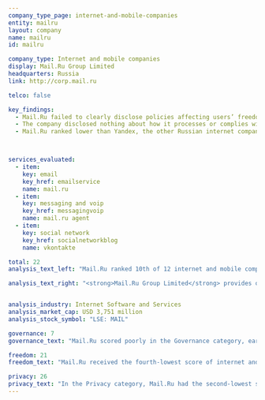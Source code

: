 ```yaml
---
company_type_page: internet-and-mobile-companies
entity: mailru
layout: company
name: mailru
id: mailru

company_type: Internet and mobile companies
display: Mail.Ru Group Limited
headquarters: Russia
link: http://corp.mail.ru

telco: false

key_findings:
  - Mail.Ru failed to clearly disclose policies affecting users’ freedom of expression and privacy.
  - The company disclosed nothing about how it processes or complies with government and private requests to restrict content and accounts, or to hand over user information. Russian authorities may have direct access to user information without needing to request it, but Mail.Ru could disclose its processes for handling private requests.
  - Mail.Ru ranked lower than Yandex, the other Russian internet company evaluated, which disclosed more about its security practices and how it handles user information. These score differences highlight areas in which Mail.Ru could improve.



services_evaluated:
  - item:
    key: email
    key_href: emailservice
    name: mail.ru
  - item:
    key: messaging and voip
    key_href: messagingvoip
    name: mail.ru agent
  - item:
    key: social network
    key_href: socialnetworkblog
    name: vkontakte

total: 22
analysis_text_left: "Mail.Ru ranked 10th of 12 internet and mobile companies and 14th in the Index overall. As a Russian company, Mail.Ru faces clear challenges: The 2016 Freedom on the Net report by Freedom House rated Russia’s internet environment as “Not Free.”  Russian companies must comply with laws that grant authorities broad powers to create internet “blacklists,” and participate in a mass surveillance program, SORM, which allows authorities to intercept communications and metadata. But these constraints do not fully explain Mail.Ru’s weak disclosure in a number of other areas. Mail.Ru scored six percentage points lower than Yandex, the other Russian internet company evaluated, highlighting areas where immediate improvement is possible. For Mail.Ru this includes disclosure of its processes for handling government and private requests for content and account restrictions, and requests to hand over user information, indicators on which Yandex scored higher."

analysis_text_right: "<strong>Mail.Ru Group Limited</strong> provides online communication products and entertainment services in Russia and internationally. The company provides a search engine, social networking platforms, email services, and gaming and e-commerce services."


analysis_industry: Internet Software and Services
analysis_market_cap: USD 3,751 million
analysis_stock_symbol: "LSE: MAIL"

governance: 7
governance_text: "Mail.Ru scored poorly in the Governance category, earning the fourth-lowest score of all 22 companies evaluated, ahead of Axiata, Ooredoo, and Baidu. It received a small amount of credit on just two of the six indicators in this category. It disclosed a whistleblower program, although not specifically for reporting freedom of expression and privacy concerns (G3). It also disclosed an avenue for users to file complaints, including about blocked accounts, but offered no options for users to file privacy-related grievances (G6)."

freedom: 21
freedom_text: "Mail.Ru received the fourth-lowest score of internet and mobile companies evaluated in this category, ahead of Samsung, Tencent, and Baidu. <br /><br /><strong>Content and account restrictions:</strong> Mail.Ru disclosed far less than most other internet and mobile companies on these indicators (F3, F4, F8). While the company received some credit for disclosing what types of content and accounts are prohibited on its services, it also disclosed it can delete user content without notice and without explanation (F3). Mail.Ru did not provide data about the content or accounts it restricts for violating its terms (F4), nor did it disclose a policy to notify users when it restricts content or their account (F8).<br /><br /><strong>Content and account restriction requests:</strong> Mail.Ru disclosed far less than most other internet and mobile companies, with the exception of Samsung, Baidu, and Tencent, on these indicators (F5-F7). Although there are no laws prohibiting Russian companies from disclosing information about government requests to restrict or block content or accounts, the company provided only minimal information about its processes for responding to these types of requests (F5) and no data about the number of requests from governments or private parties it receives or complies with (F6, F7).<br /><br /><strong>Identity policy:</strong> Mail.Ru’s VKontakte, the social networking service, disclosed that it requires users to provide a mobile phone number and may ask to verify a user’s real identity in case a user needs tech support. <a href=\"https://vk.com/privacy\" target=\"_blank\">Russian internet service providers and telecommunications companies are legally</a>required to verify the identities of their users, but this requirement does not apply to companies such as Mail.Ru."

privacy: 26
privacy_text: "In the Privacy category, Mail.Ru had the second-lowest score of the 12 internet and mobile companies, scoring better than only Baidu. <br /><br /><strong>Handling of user information:</strong> Mail.Ru scored lower than all other internet and mobile companies except Baidu on these indicators (P3-P9). The company disclosed more information about what types of user information it collects (P3), than about what information it shares (P4), for what purpose (P5), and for how long it retains it (P6). Russian law does not prevent companies from fully disclosing user information retention policies.<br /><br /><strong>Requests for user information:</strong> Mail.Ru and Samsung were the only two internet and mobile companies that did not disclose any information on policies for responding to requests by governments and private parties for user information (P10-P11). The company also provided no information about whether it notifies users when information has been requested about them (P12). However, since Russian authorities may have direct access to communications data through SORM, Russian companies may not be aware of the number of times, or for which users, government authorities access user information.<br /><br /><strong>Security:</strong> Mail.Ru disclosed little about its security policies, but more than four other internet and mobile companies, including Twitter (P13-P18). Like most companies, it offered no information about its process for responding to data breaches (P15). While it disclosed that transmissions of user communications are encrypted by default, the company disclosed little else about its encryption policies, particularly in comparison to Yandex, the other Russian internet company evaluated (P16)."
---
```

